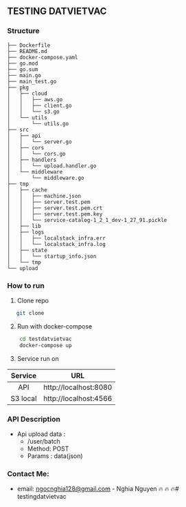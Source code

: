## TESTING DATVIETVAC
### Structure
```
├── Dockerfile
├── README.md
├── docker-compose.yaml
├── go.mod
├── go.sum
├── main.go
├── main_test.go
├── pkg
│   ├── cloud
│   │   ├── aws.go
│   │   ├── client.go
│   │   └── s3.go
│   └── utils
│       └── utils.go
├── src
│   ├── api
│   │   └── server.go
│   ├── cors
│   │   └── cors.go
│   ├── handlers
│   │   └── upload.handler.go
│   └── middleware
│       └── middleware.go
├── tmp
│   ├── cache
│   │   ├── machine.json
│   │   ├── server.test.pem
│   │   ├── server.test.pem.crt
│   │   ├── server.test.pem.key
│   │   └── service-catalog-1_2_1_dev-1_27_91.pickle
│   ├── lib
│   ├── logs
│   │   ├── localstack_infra.err
│   │   └── localstack_infra.log
│   ├── state
│   │   └── startup_info.json
│   └── tmp
└── upload
```
### How to run
1. Clone repo
```sh
   git clone 
```
2. Run with docker-compose
```sh
    cd testdatvietvac
    docker-compose up
```
3. Service run on

| Service | URL |
|:-------:|:----:|
| API      | http://localhost:8080 |
| S3 local | http://localhost:4566 |

### API Description

- Api upload data : 
    - /user/batch
    - Method: POST
    - Params : data(json)

### Contact Me:

- email: ngocnghia128@gmail.com - Nghia Nguyen :fire: :fire: :fire:# testingdatvietvac

